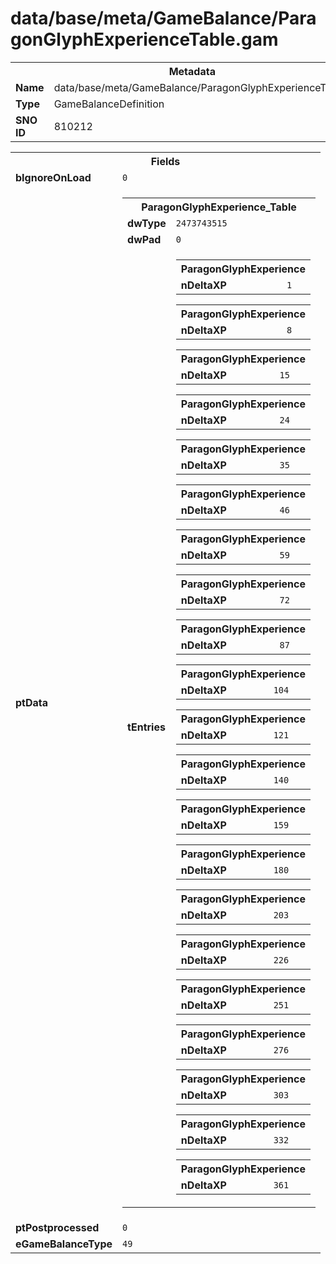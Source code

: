 <h1>data/base/meta/GameBalance/ParagonGlyphExperienceTable.gam</h1><table><tr><th colspan="100%">Metadata</th></tr><tr><td><b>Name</b></td><td>data/base/meta/GameBalance/ParagonGlyphExperienceTable.gam</td></tr><tr><td><b>Type</b></td><td>GameBalanceDefinition</td></tr><tr><td><b>SNO ID</b></td><td>810212</td></tr></table>

<table><tr><th colspan="100%">Fields</th></tr><tr><td><b>bIgnoreOnLoad</b></td><td><code>0</code></td></tr><tr><td><b>ptData</b></td><td><table><tr><th colspan="100%">ParagonGlyphExperience_Table</th></tr><tr><td><b>dwType</b></td><td><code>2473743515</code></td></tr><tr><td><b>dwPad</b></td><td><code>0</code></td></tr><tr><td><b>tEntries</b></td><td><table><tr><th colspan="100%">ParagonGlyphExperience</th></tr><tr><td><b>nDeltaXP</b></td><td><code>1</code></td></tr></table>


<table><tr><th colspan="100%">ParagonGlyphExperience</th></tr><tr><td><b>nDeltaXP</b></td><td><code>8</code></td></tr></table>


<table><tr><th colspan="100%">ParagonGlyphExperience</th></tr><tr><td><b>nDeltaXP</b></td><td><code>15</code></td></tr></table>


<table><tr><th colspan="100%">ParagonGlyphExperience</th></tr><tr><td><b>nDeltaXP</b></td><td><code>24</code></td></tr></table>


<table><tr><th colspan="100%">ParagonGlyphExperience</th></tr><tr><td><b>nDeltaXP</b></td><td><code>35</code></td></tr></table>


<table><tr><th colspan="100%">ParagonGlyphExperience</th></tr><tr><td><b>nDeltaXP</b></td><td><code>46</code></td></tr></table>


<table><tr><th colspan="100%">ParagonGlyphExperience</th></tr><tr><td><b>nDeltaXP</b></td><td><code>59</code></td></tr></table>


<table><tr><th colspan="100%">ParagonGlyphExperience</th></tr><tr><td><b>nDeltaXP</b></td><td><code>72</code></td></tr></table>


<table><tr><th colspan="100%">ParagonGlyphExperience</th></tr><tr><td><b>nDeltaXP</b></td><td><code>87</code></td></tr></table>


<table><tr><th colspan="100%">ParagonGlyphExperience</th></tr><tr><td><b>nDeltaXP</b></td><td><code>104</code></td></tr></table>


<table><tr><th colspan="100%">ParagonGlyphExperience</th></tr><tr><td><b>nDeltaXP</b></td><td><code>121</code></td></tr></table>


<table><tr><th colspan="100%">ParagonGlyphExperience</th></tr><tr><td><b>nDeltaXP</b></td><td><code>140</code></td></tr></table>


<table><tr><th colspan="100%">ParagonGlyphExperience</th></tr><tr><td><b>nDeltaXP</b></td><td><code>159</code></td></tr></table>


<table><tr><th colspan="100%">ParagonGlyphExperience</th></tr><tr><td><b>nDeltaXP</b></td><td><code>180</code></td></tr></table>


<table><tr><th colspan="100%">ParagonGlyphExperience</th></tr><tr><td><b>nDeltaXP</b></td><td><code>203</code></td></tr></table>


<table><tr><th colspan="100%">ParagonGlyphExperience</th></tr><tr><td><b>nDeltaXP</b></td><td><code>226</code></td></tr></table>


<table><tr><th colspan="100%">ParagonGlyphExperience</th></tr><tr><td><b>nDeltaXP</b></td><td><code>251</code></td></tr></table>


<table><tr><th colspan="100%">ParagonGlyphExperience</th></tr><tr><td><b>nDeltaXP</b></td><td><code>276</code></td></tr></table>


<table><tr><th colspan="100%">ParagonGlyphExperience</th></tr><tr><td><b>nDeltaXP</b></td><td><code>303</code></td></tr></table>


<table><tr><th colspan="100%">ParagonGlyphExperience</th></tr><tr><td><b>nDeltaXP</b></td><td><code>332</code></td></tr></table>


<table><tr><th colspan="100%">ParagonGlyphExperience</th></tr><tr><td><b>nDeltaXP</b></td><td><code>361</code></td></tr></table>


</td></tr></table>


</td></tr><tr><td><b>ptPostprocessed</b></td><td><code>0</code></td></tr><tr><td><b>eGameBalanceType</b></td><td><code>49</code></td></tr></table>


